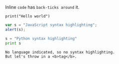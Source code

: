 Inline `code` has `back-ticks around` it.

`print("Hello world")`

```javascript
var s = "JavaScript syntax highlighting";
alert(s);
```

```python highlights="1"
s = "Python syntax highlighting"
print s
```

```
No language indicated, so no syntax highlighting.
But let's throw in a <b>tag</b>.
```
